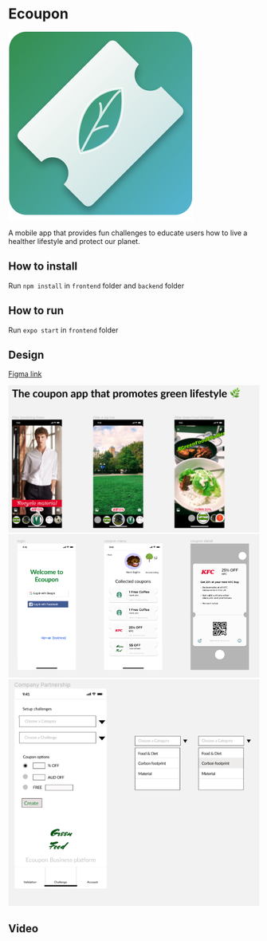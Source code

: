 # Ecoupon

![img](img/logo.png "App logo")

A mobile app that provides fun challenges to educate users how to live a healther lifestyle and protect our planet.

## How to install

Run `npm install` in `frontend` folder and `backend` folder

## How to run

Run `expo start` in `frontend` folder

## Design

[Figma link](https://www.figma.com/file/covtt4QlVjNlk8N2g7VgR0/Solarpunk?node-id=0%3A11130)

![img](img/1.png "App logo")
![img](img/2.png "App logo")
![img](img/3.png "App logo")

## Video
